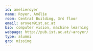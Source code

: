 ```yaml
---
id: amelieroyer
name: Royer, Amélie
room: Central Building, 3rd floor
email: aroyer@ist.ac.at
bio: computer vision, machine learning
webpage: http://pub.ist.ac.at/~aroyer/
type: alumni
grp: missing
---
```

